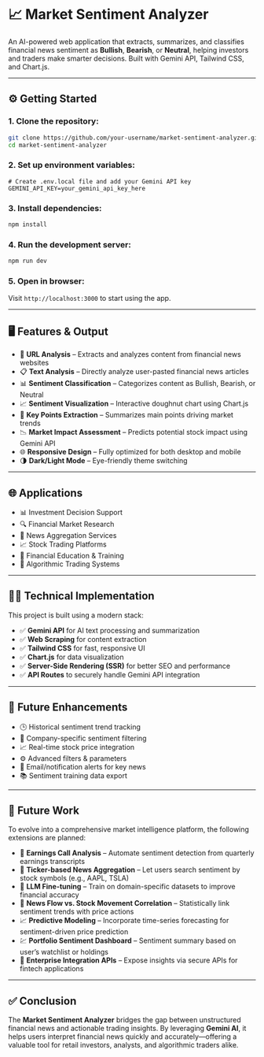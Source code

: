 # 📈 Market Sentiment Analyzer

An AI-powered web application that extracts, summarizes, and classifies financial news sentiment as **Bullish**, **Bearish**, or **Neutral**, helping investors and traders make smarter decisions. Built with Gemini API, Tailwind CSS, and Chart.js.

---

## ⚙️ Getting Started

### 1. Clone the repository:

```bash
git clone https://github.com/your-username/market-sentiment-analyzer.git
cd market-sentiment-analyzer
```

### 2. Set up environment variables:

```shell
# Create .env.local file and add your Gemini API key
GEMINI_API_KEY=your_gemini_api_key_here
```

### 3. Install dependencies:

```bash
npm install
```

### 4. Run the development server:

```bash
npm run dev
```

### 5. Open in browser:

Visit `http://localhost:3000` to start using the app.

---

## 🖥️ Features & Output

* 🔗 **URL Analysis** – Extracts and analyzes content from financial news websites
* 📋 **Text Analysis** – Directly analyze user-pasted financial news articles
* 📊 **Sentiment Classification** – Categorizes content as Bullish, Bearish, or Neutral
* 📈 **Sentiment Visualization** – Interactive doughnut chart using Chart.js
* 🧠 **Key Points Extraction** – Summarizes main points driving market trends
* 📉 **Market Impact Assessment** – Predicts potential stock impact using Gemini API
* 🌐 **Responsive Design** – Fully optimized for both desktop and mobile
* 🌗 **Dark/Light Mode** – Eye-friendly theme switching

---

## 🌐 Applications

* 📊 Investment Decision Support
* 🔍 Financial Market Research
* 📰 News Aggregation Services
* 📈 Stock Trading Platforms
* 🧠 Financial Education & Training
* 🤖 Algorithmic Trading Systems

---

## 👨‍💻 Technical Implementation

This project is built using a modern stack:

* ✅ **Gemini API** for AI text processing and summarization
* ✅ **Web Scraping** for content extraction
* ✅ **Tailwind CSS** for fast, responsive UI
* ✅ **Chart.js** for data visualization
* ✅ **Server-Side Rendering (SSR)** for better SEO and performance
* ✅ **API Routes** to securely handle Gemini API integration

---

## 🚀 Future Enhancements

* 🕒 Historical sentiment trend tracking
* 🏢 Company-specific sentiment filtering
* 📈 Real-time stock price integration
* ⚙️ Advanced filters & parameters
* 📨 Email/notification alerts for key news
* 📚 Sentiment training data export

---

## 🔮 Future Work

To evolve into a comprehensive market intelligence platform, the following extensions are planned:

* 🧾 **Earnings Call Analysis** – Automate sentiment detection from quarterly earnings transcripts
* 📌 **Ticker-based News Aggregation** – Let users search sentiment by stock symbols (e.g., AAPL, TSLA)
* 🧠 **LLM Fine-tuning** – Train on domain-specific datasets to improve financial accuracy
* 🔄 **News Flow vs. Stock Movement Correlation** – Statistically link sentiment trends with price actions
* 📈 **Predictive Modeling** – Incorporate time-series forecasting for sentiment-driven price prediction
* 💹 **Portfolio Sentiment Dashboard** – Sentiment summary based on user’s watchlist or holdings
* 🔐 **Enterprise Integration APIs** – Expose insights via secure APIs for fintech applications

---

## ✅ Conclusion

The **Market Sentiment Analyzer** bridges the gap between unstructured financial news and actionable trading insights. By leveraging **Gemini AI**, it helps users interpret financial news quickly and accurately—offering a valuable tool for retail investors, analysts, and algorithmic traders alike.

